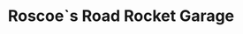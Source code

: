 ---
title: "Roscoe`s Road Rocket Garage"
url: /mintraching/roscoe-s-road-rocket-garage/
shop: Autohaus
---
